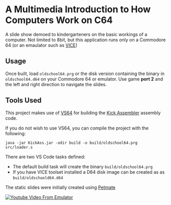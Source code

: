 # A Multimedia Introduction to How Computers Work on C64

A slide show demoed to kindergarteners on the basic workings of a computer. Not
limited to 8bit, but this application runs only on a Commodore 64 (or an emaulator such as [VICE](https://vice-emu.sourceforge.io/))

## Usage

Once built, load `oldschool64.prg` or the disk version containing the binary in
`oldschool64.d64` on your Commodore 64 or emulator. Use game **port 2** and the left and
right direction to navigate the slides.

## Tools Used

This project makes use of [VS64](https://marketplace.visualstudio.com/items?itemName=rosc.vs64) for building the [Kick Assembler](http://theweb.dk/KickAssembler/Main.html#frontpage) assembly code.

If you do not wish to use VS64, you can compile the project with the following:

```
java -jar KickAss.jar -odir build -o build/oldschool64.prg src/loader.s
```

There are two VS Code tasks defined:

* The default build task will create the binary `build/oldschool64.prg`
* If you have VICE toolset installed a D64 disk image can be created as as `build/oldschoold64.d64`

The static slides were initially created using
[Petmate](https://nurpax.github.io/petmate/)

[![Youtube Video From
Emulator](https://img.youtube.com/vi/GHbPxBWjnU8/0.jpg)](https://www.youtube.com/watch?v=GHbPxBWjnU8)
